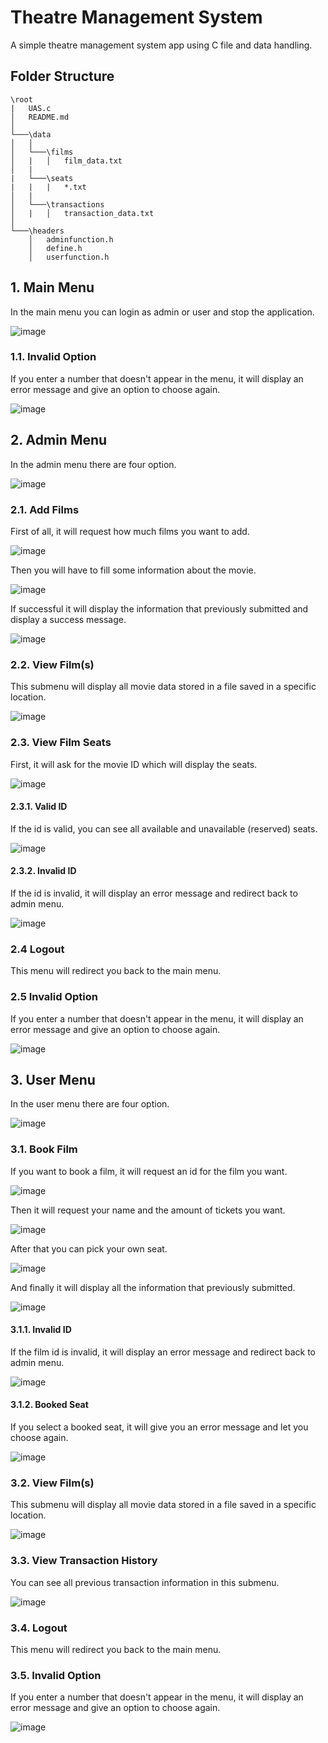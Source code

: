 # Theatre Management System
A simple theatre management system app using C file and data handling.

## Folder Structure
```
\root
|   UAS.c
│   README.md 
│
└───\data
│   │
│   └───\films
│   |   │   film_data.txt
│   |
|   └───\seats
|   |   |   *.txt
│   |
│   └───\transactions
│   |   │   transaction_data.txt
│
└───\headers
    │   adminfunction.h
    │   define.h
    │   userfunction.h
```

## 1. Main Menu
In the main menu you can login as admin or user and stop the application.

![image](https://github.com/user-attachments/assets/5db51a86-9e64-42ce-a82d-40435410e09a)

### 1.1. Invalid Option
If you enter a number that doesn't appear in the menu, it will display an error message and give an option to choose again.

![image](https://github.com/user-attachments/assets/30af2245-a42a-4196-b781-bf4011e529c8)

## 2. Admin Menu
In the admin menu there are four option.

![image](https://github.com/user-attachments/assets/c8a46964-a9da-4638-bc8e-7b4a4cc42563)

### 2.1. Add Films
First of all, it will request how much films you want to add.

![image](https://github.com/user-attachments/assets/62882328-75c2-4cc6-ac45-4c74e9ce4558)

Then you will have to fill some information about the movie.

![image](https://github.com/user-attachments/assets/172a27ec-6abe-469b-8c0d-a43dd470c580)

If successful it will display the information that previously submitted and display a success message.

![image](https://github.com/user-attachments/assets/6068ac01-449f-44ed-a498-302b49a07622)

### 2.2. View Film(s)
This submenu will display all movie data stored in a file saved in a specific location.

![image](https://github.com/user-attachments/assets/074930d2-2f3b-4ed5-9a1b-a6501a152a76)

### 2.3. View Film Seats
First, it will ask for the movie ID which will display the seats.

![image](https://github.com/user-attachments/assets/f357c375-e971-4433-88b0-68bdc04c8485)

#### 2.3.1. Valid ID
If the id is valid, you can see all available and unavailable (reserved) seats.

![image](https://github.com/user-attachments/assets/881b7bc8-c15f-4c3f-bd83-dd5bb33e43de)

#### 2.3.2. Invalid ID
If the id is invalid, it will display an error message and redirect back to admin menu.

![image](https://github.com/user-attachments/assets/4ef8933e-fe7b-4355-a432-ac580eef20d7)

### 2.4 Logout
This menu will redirect you back to the main menu.

### 2.5 Invalid Option
If you enter a number that doesn't appear in the menu, it will display an error message and give an option to choose again.

![image](https://github.com/user-attachments/assets/4f3305a4-bf9a-45e0-9662-7818da8b43fa)

## 3. User Menu
In the user menu there are four option.

![image](https://github.com/user-attachments/assets/95c3d18e-c970-49e3-971c-b18cab1e4e03)

### 3.1. Book Film
If you want to book a film, it will request an id for the film you want. 

![image](https://github.com/user-attachments/assets/82ecf12f-9d89-49b3-ae6d-9ea28c89289e)

Then it will request your name and the amount of tickets you want.

![image](https://github.com/user-attachments/assets/be883b35-4833-4db2-831f-0efdae952561)

After that you can pick your own seat.

![image](https://github.com/user-attachments/assets/c45c8229-2bde-453f-a41d-46ed0cca0d3f)

And finally it will display all the information that previously submitted.

![image](https://github.com/user-attachments/assets/7ffac330-9b2f-4ce5-9ad3-15cf9cdec629)

#### 3.1.1. Invalid ID
If the film id is invalid, it will display an error message and redirect back to admin menu.

![image](https://github.com/user-attachments/assets/bf601920-7cc5-481e-865a-f588290b7f0a)

#### 3.1.2. Booked Seat
If you select a booked seat, it will give you an error message and let you choose again.

![image](https://github.com/user-attachments/assets/0a191039-b247-4115-b766-04b16fc458bc)

### 3.2. View Film(s)
This submenu will display all movie data stored in a file saved in a specific location.

![image](https://github.com/user-attachments/assets/074930d2-2f3b-4ed5-9a1b-a6501a152a76)

### 3.3. View Transaction History
You can see all previous transaction information in this submenu.

![image](https://github.com/user-attachments/assets/fbd6fd57-30ef-46b2-b0df-ddaf09d5826d)

### 3.4. Logout
This menu will redirect you back to the main menu.

### 3.5. Invalid Option
If you enter a number that doesn't appear in the menu, it will display an error message and give an option to choose again.

![image](https://github.com/user-attachments/assets/15740ba9-b5a0-4eb9-aeda-e4aed11c0aea) 
